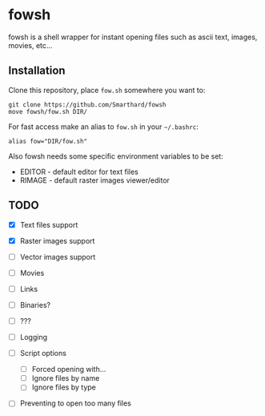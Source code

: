 # fowsh 
fowsh is a shell wrapper for instant opening files such as ascii text, images, movies, etc...

## Installation

Clone this repository, place `fow.sh` somewhere you want to:
```shell
git clone https://github.com/Smarthard/fowsh
move fowsh/fow.sh DIR/
```

For fast access make an alias to `fow.sh` in your `~/.bashrc`:
```shell
alias fow="DIR/fow.sh"
```

Also fowsh needs some specific environment variables to be set:
- EDITOR - default editor for text files
- RIMAGE - default raster images viewer/editor

## TODO
- [x] Text files support
- [x] Raster images support
- [ ] Vector images support
- [ ] Movies
- [ ] Links
- [ ] Binaries?
- [ ] ???
- [ ] Logging
- [ ] Script options
   - [ ] Forced opening with...
   - [ ] Ignore files by name
   - [ ] Ignore files by type
- [ ] Preventing to open too many files

